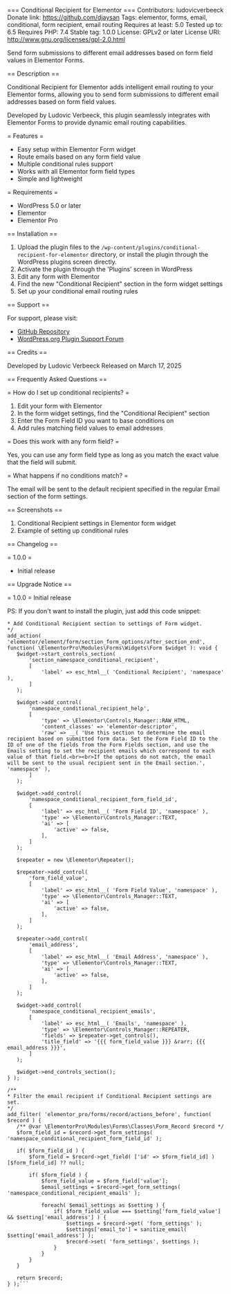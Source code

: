 === Conditional Recipient for Elementor ===
Contributors: ludovicverbeeck
Donate link: https://github.com/djaysan
Tags: elementor, forms, email, conditional, form recipient, email routing
Requires at least: 5.0
Tested up to: 6.5
Requires PHP: 7.4
Stable tag: 1.0.0
License: GPLv2 or later
License URI: http://www.gnu.org/licenses/gpl-2.0.html

Send form submissions to different email addresses based on form field values in Elementor Forms.

== Description ==

Conditional Recipient for Elementor adds intelligent email routing to your Elementor forms, allowing you to send form submissions to different email addresses based on form field values.

Developed by Ludovic Verbeeck, this plugin seamlessly integrates with Elementor Forms to provide dynamic email routing capabilities.

= Features =

* Easy setup within Elementor Form widget
* Route emails based on any form field value
* Multiple conditional rules support
* Works with all Elementor form field types
* Simple and lightweight

= Requirements =

* WordPress 5.0 or later
* Elementor
* Elementor Pro

== Installation ==

1. Upload the plugin files to the `/wp-content/plugins/conditional-recipient-for-elementor` directory, or install the plugin through the WordPress plugins screen directly.
2. Activate the plugin through the 'Plugins' screen in WordPress
3. Edit any form with Elementor
4. Find the new "Conditional Recipient" section in the form widget settings
5. Set up your conditional email routing rules

== Support ==

For support, please visit:
* [GitHub Repository](https://github.com/djaysan)
* [WordPress.org Plugin Support Forum](https://wordpress.org/support/plugin/conditional-recipient-for-elementor/)

== Credits ==

Developed by Ludovic Verbeeck
Released on March 17, 2025

== Frequently Asked Questions ==

= How do I set up conditional recipients? =

1. Edit your form with Elementor
2. In the form widget settings, find the "Conditional Recipient" section
3. Enter the Form Field ID you want to base conditions on
4. Add rules matching field values to email addresses

= Does this work with any form field? =

Yes, you can use any form field type as long as you match the exact value that the field will submit.

= What happens if no conditions match? =

The email will be sent to the default recipient specified in the regular Email section of the form settings.

== Screenshots ==

1. Conditional Recipient settings in Elementor form widget
2. Example of setting up conditional rules

== Changelog ==

= 1.0.0 =
* Initial release

== Upgrade Notice ==

= 1.0.0 =
Initial release

PS: If you don't want to install the plugin, just add this code snippet:
 ```/**
 * Add Conditional Recipient section to settings of Form widget.
 */
add_action( 'elementor/element/form/section_form_options/after_section_end', function( \ElementorPro\Modules\Forms\Widgets\Form $widget ): void {
	$widget->start_controls_section(
		'section_namespace_conditional_recipient',
		[
			'label' => esc_html__( 'Conditional Recipient', 'namespace' ),
		]
	);

	$widget->add_control(
		'namespace_conditional_recipient_help',
		[
			'type' => \Elementor\Controls_Manager::RAW_HTML,
			'content_classes' => 'elementor-descriptor',
			'raw' => __( 'Use this section to determine the email recipient based on submitted form data. Set the Form Field ID to the ID of one of the fields from the Form Fields section, and use the Emails setting to set the recipient emails which correspond to each value of that field.<br><br>If the options do not match, the email will be sent to the usual recipient sent in the Email section.', 'namespace' ),
		]
	);
	
	$widget->add_control(
		'namespace_conditional_recipient_form_field_id',
		[
			'label' => esc_html__( 'Form Field ID', 'namespace' ),
			'type' => \Elementor\Controls_Manager::TEXT,
			'ai' => [
				'active' => false,
			],
		]
	);

	$repeater = new \Elementor\Repeater();

	$repeater->add_control(
		'form_field_value',
		[
			'label' => esc_html__( 'Form Field Value', 'namespace' ),
			'type' => \Elementor\Controls_Manager::TEXT,
			'ai' => [
				'active' => false,
			],
		]
	);

	$repeater->add_control(
		'email_address',
		[
			'label' => esc_html__( 'Email Address', 'namespace' ),
			'type' => \Elementor\Controls_Manager::TEXT,
			'ai' => [
				'active' => false,
			],
		]
	);
	
	$widget->add_control(
		'namespace_conditional_recipient_emails',
		[
			'label' => esc_html__( 'Emails', 'namespace' ),
			'type' => \Elementor\Controls_Manager::REPEATER,
			'fields' => $repeater->get_controls(),
			'title_field' => '{{{ form_field_value }}} &rarr; {{{ email_address }}}',
		]
	);

	$widget->end_controls_section();
} );

/**
 * Filter the email recipient if Conditional Recipient settings are set.
 */
add_filter( 'elementor_pro/forms/record/actions_before', function( $record ) {
	/** @var \ElementorPro\Modules\Forms\Classes\Form_Record $record */
	$form_field_id = $record->get_form_settings( 'namespace_conditional_recipient_form_field_id' );

	if( $form_field_id ) {
		$form_field = $record->get_field( ['id' => $form_field_id] )[$form_field_id] ?? null;

		if( $form_field ) {
			$form_field_value = $form_field['value'];
			$email_settings = $record->get_form_settings( 'namespace_conditional_recipient_emails' );

			foreach( $email_settings as $setting ) {
				if( $form_field_value === $setting['form_field_value'] && $setting['email_address'] ) {
					$settings = $record->get( 'form_settings' );
					$settings['email_to'] = sanitize_email( $setting['email_address'] );
					$record->set( 'form_settings', $settings );
				}
			}
		}
	}

	return $record;
} );```
